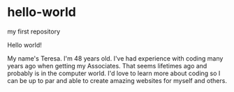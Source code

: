 # hello-world
my first repository

Hello world!

My name's Teresa. I'm 48 years old. I've had experience with coding many years ago when getting my  Associates. That seems lifetimes ago and probably is in the computer world. I'd love to learn more about coding so I can be up to par and able to create amazing websites for myself and others.

